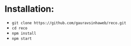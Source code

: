 # Installation:
- `git clone https://github.com/gauravsinhaweb/reco.git`
- `cd reco`
- `npm install`
- `npm start`
